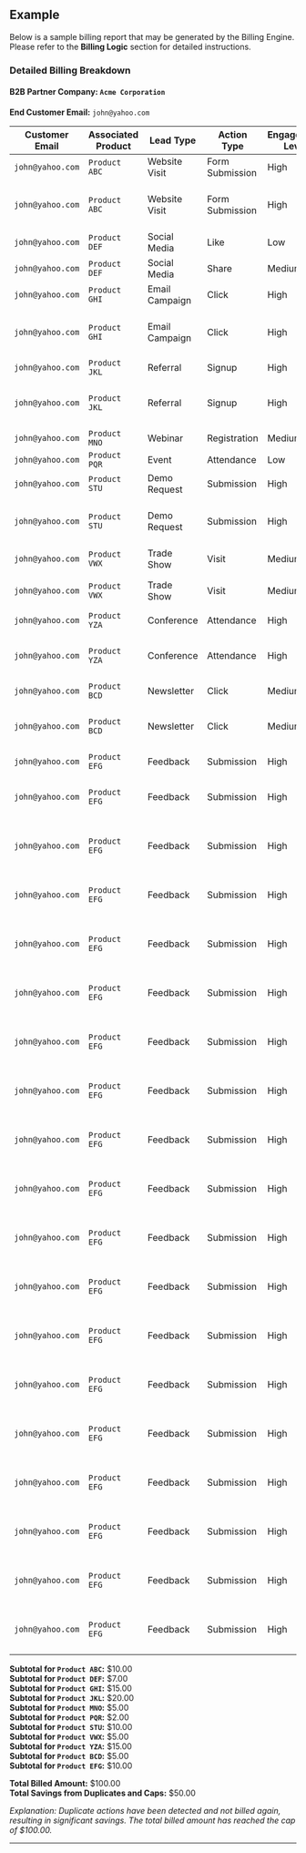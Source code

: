 ## Example
Below is a sample billing report that may be generated by the Billing Engine. Please refer to the **Billing Logic** section for detailed instructions.

### **Detailed Billing Breakdown**

#### **B2B Partner Company: `Acme Corporation`**
**End Customer Email:** `john@yahoo.com`

| **Customer Email** | **Associated Product** | **Lead Type**    | **Action Type**    | **Engagement Level** | **Amount (USD)** | **Duplicate**                 | **Status**                 |
|--------------------|------------------------|-------------------|--------------------|-----------------------|-------------------|-------------------------------|----------------------------|
| `john@yahoo.com`   | `Product ABC`          | Website Visit     | Form Submission    | High                  | $10.00            | No                            | Billed                     |
| `john@yahoo.com`   | `Product ABC`          | Website Visit     | Form Submission    | High                  | $10.00            | Yes (Duplicate of first submission) | Not Billed (Duplicate)     |
| `john@yahoo.com`   | `Product DEF`          | Social Media      | Like               | Low                   | $2.00             | No                            | Billed                     |
| `john@yahoo.com`   | `Product DEF`          | Social Media      | Share              | Medium                | $5.00             | No                            | Billed                     |
| `john@yahoo.com`   | `Product GHI`          | Email Campaign    | Click              | High                  | $15.00            | No                            | Billed                     |
| `john@yahoo.com`   | `Product GHI`          | Email Campaign    | Click              | High                  | $15.00            | Yes (Duplicate of first click) | Not Billed (Duplicate)     |
| `john@yahoo.com`   | `Product JKL`          | Referral          | Signup             | High                  | $20.00            | No                            | Billed                     |
| `john@yahoo.com`   | `Product JKL`          | Referral          | Signup             | High                  | $20.00            | Yes (Duplicate of first signup) | Not Billed (Duplicate)     |
| `john@yahoo.com`   | `Product MNO`          | Webinar           | Registration       | Medium                | $5.00             | No                            | Billed                     |
| `john@yahoo.com`   | `Product PQR`          | Event             | Attendance         | Low                   | $2.00             | No                            | Billed                     |
| `john@yahoo.com`   | `Product STU`          | Demo Request      | Submission         | High                  | $10.00            | No                            | Billed                     |
| `john@yahoo.com`   | `Product STU`          | Demo Request      | Submission         | High                  | $10.00            | Yes (Duplicate of first submission) | Not Billed (Duplicate)     |
| `john@yahoo.com`   | `Product VWX`          | Trade Show        | Visit              | Medium                | $5.00             | No                            | Billed                     |
| `john@yahoo.com`   | `Product VWX`          | Trade Show        | Visit              | Medium                | $5.00             | Yes (Duplicate of first visit) | Not Billed (Duplicate)     |
| `john@yahoo.com`   | `Product YZA`          | Conference        | Attendance         | High                  | $15.00            | No                            | Billed                     |
| `john@yahoo.com`   | `Product YZA`          | Conference        | Attendance         | High                  | $15.00            | Yes (Duplicate of first attendance) | Not Billed (Duplicate)     |
| `john@yahoo.com`   | `Product BCD`          | Newsletter        | Click              | Medium                | $5.00             | No                            | Billed                     |
| `john@yahoo.com`   | `Product BCD`          | Newsletter        | Click              | Medium                | $5.00             | Yes (Duplicate of first click) | Not Billed (Duplicate)     |
| `john@yahoo.com`   | `Product EFG`          | Feedback          | Submission         | High                  | $10.00            | No                            | Billed                     |
| `john@yahoo.com`   | `Product EFG`          | Feedback          | Submission         | High                  | $10.00            | Yes (Duplicate of first submission) | Not Billed (Duplicate)     |
| `john@yahoo.com`   | `Product EFG`          | Feedback          | Submission         | High                  | $10.00            | Yes (Duplicate of first submission) | Not Billed (Duplicate)     |
| `john@yahoo.com`   | `Product EFG`          | Feedback          | Submission         | High                  | $10.00            | Yes (Duplicate of first submission) | Not Billed (Duplicate)     |
| `john@yahoo.com`   | `Product EFG`          | Feedback          | Submission         | High                  | $10.00            | Yes (Duplicate of first submission) | Not Billed (Duplicate)     |
| `john@yahoo.com`   | `Product EFG`          | Feedback          | Submission         | High                  | $10.00            | Yes (Duplicate of first submission) | Not Billed (Duplicate)     |
| `john@yahoo.com`   | `Product EFG`          | Feedback          | Submission         | High                  | $10.00            | Yes (Duplicate of first submission) | Not Billed (Duplicate)     |
| `john@yahoo.com`   | `Product EFG`          | Feedback          | Submission         | High                  | $10.00            | Yes (Duplicate of first submission) | Not Billed (Duplicate)     |
| `john@yahoo.com`   | `Product EFG`          | Feedback          | Submission         | High                  | $10.00            | Yes (Duplicate of first submission) | Not Billed (Duplicate)     |
| `john@yahoo.com`   | `Product EFG`          | Feedback          | Submission         | High                  | $10.00            | Yes (Duplicate of first submission) | Not Billed (Duplicate)     |
| `john@yahoo.com`   | `Product EFG`          | Feedback          | Submission         | High                  | $10.00            | Yes (Duplicate of first submission) | Not Billed (Duplicate)     |
| `john@yahoo.com`   | `Product EFG`          | Feedback          | Submission         | High                  | $10.00            | Yes (Duplicate of first submission) | Not Billed (Duplicate)     |
| `john@yahoo.com`   | `Product EFG`          | Feedback          | Submission         | High                  | $10.00            | Yes (Duplicate of first submission) | Not Billed (Duplicate)     |
| `john@yahoo.com`   | `Product EFG`          | Feedback          | Submission         | High                  | $10.00            | Yes (Duplicate of first submission) | Not Billed (Duplicate)     |
| `john@yahoo.com`   | `Product EFG`          | Feedback          | Submission         | High                  | $10.00            | Yes (Duplicate of first submission) | Not Billed (Duplicate)     |
| `john@yahoo.com`   | `Product EFG`          | Feedback          | Submission         | High                  | $10.00            | Yes (Duplicate of first submission) | Not Billed (Duplicate)     |
| `john@yahoo.com`   | `Product EFG`          | Feedback          | Submission         | High                  | $10.00            | Yes (Duplicate of first submission) | Not Billed (Duplicate)     |
| `john@yahoo.com`   | `Product EFG`          | Feedback          | Submission         | High                  | $10.00            | Yes (Duplicate of first submission) | Not Billed (Duplicate)     |
| `john@yahoo.com`   | `Product EFG`          | Feedback          | Submission         | High                  | $10.00            | Yes (Duplicate of first submission) | Not Billed (Duplicate)     |

**Subtotal for `Product ABC`:** $10.00  
**Subtotal for `Product DEF`:** $7.00  
**Subtotal for `Product GHI`:** $15.00  
**Subtotal for `Product JKL`:** $20.00  
**Subtotal for `Product MNO`:** $5.00  
**Subtotal for `Product PQR`:** $2.00  
**Subtotal for `Product STU`:** $10.00  
**Subtotal for `Product VWX`:** $5.00  
**Subtotal for `Product YZA`:** $15.00  
**Subtotal for `Product BCD`:** $5.00  
**Subtotal for `Product EFG`:** $10.00

**Total Billed Amount:** $100.00  
**Total Savings from Duplicates and Caps:** $50.00

*Explanation: Duplicate actions have been detected and not billed again, resulting in significant savings. The total billed amount has reached the cap of $100.00.*

---


